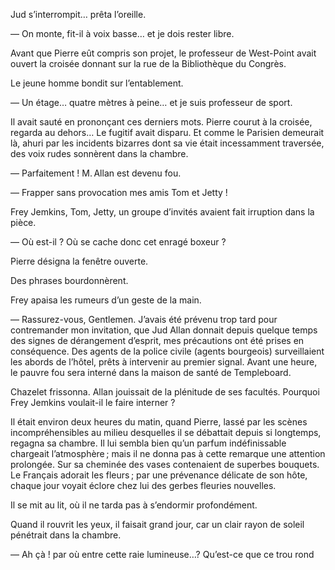 Jud s’interrompit… prêta l’oreille.

— On monte, fit-il à voix basse… et je dois rester libre.

Avant que Pierre eût compris son projet, le professeur de West-Point avait ouvert la croisée donnant sur la rue de la Bibliothèque du Congrès.

Le jeune homme bondit sur l’entablement.

— Un étage… quatre mètres à peine… et je suis professeur de sport.

Il avait sauté en prononçant ces derniers mots. Pierre courut à la croisée, regarda au dehors… Le fugitif avait disparu. Et comme le Parisien demeurait là, ahuri par les incidents bizarres dont sa vie était incessamment traversée, des voix rudes sonnèrent dans la chambre.

— Parfaitement ! M. Allan est devenu fou.

— Frapper sans provocation mes amis Tom et Jetty !

Frey Jemkins, Tom, Jetty, un groupe d’invités avaient fait irruption dans la pièce.

— Où est-il ? Où se cache donc cet enragé boxeur ?

Pierre désigna la fenêtre ouverte.

Des phrases bourdonnèrent.

Frey apaisa les rumeurs d’un geste de la main.

— Rassurez-vous, Gentlemen. J’avais été prévenu trop tard pour contremander mon invitation, que Jud Allan donnait depuis quelque temps des signes de dérangement d’esprit, mes précautions ont été prises en conséquence. Des agents de la police civile (agents bourgeois) surveillaient les abords de l’hôtel, prêts à intervenir au premier signal. Avant une heure, le pauvre fou sera interné dans la maison de santé de Templeboard.

Chazelet frissonna. Allan jouissait de la plénitude de ses facultés. Pourquoi Frey Jemkins voulait-il le faire interner ?

Il était environ deux heures du matin, quand Pierre, lassé par les scènes incompréhensibles au milieu desquelles il se débattait depuis si longtemps, regagna sa chambre.
Il lui sembla bien qu’un parfum indéfinissable chargeait l’atmosphère ; mais il ne donna pas à cette remarque une attention prolongée. Sur sa cheminée des vases contenaient de superbes bouquets. Le Français adorait les fleurs ; par une prévenance délicate de son hôte, chaque jour voyait éclore chez lui des gerbes fleuries nouvelles.

Il se mit au lit, où il ne tarda pas à s’endormir profondément.

Quand il rouvrit les yeux, il faisait grand jour, car un clair rayon de soleil pénétrait dans la chambre.

— Ah çà ! par où entre cette raie lumineuse…? Qu’est-ce que ce trou rond
